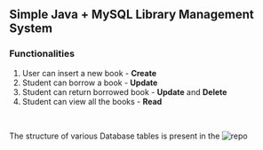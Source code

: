 ## Simple Java + MySQL Library Management System

### Functionalities

1) User can insert a new book - **Create**
2) Student can borrow a book - **Update**
3) Student can return borrowed book - **Update** and **Delete**
4) Student can view all the books - **Read**
<br>

The structure of various Database tables is present in the ![repo]('https://github.com/manvi0308/JDBC/blob/main/LMS%20-%20Database%20table%20Structures.pdf')
